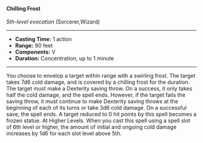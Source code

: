 #### Chilling Frost
*5th-level evocation* (Sorcerer,Wizard)
___
- **Casting Time:** 1 action
- **Range:** 90 feet
- **Components:** V
- **Duration:** Concentration, up to 1 minute
---
You choose to envelop a target within range with a
swirling frost. The target takes 7d6 cold damage,
and is covered by a chilling frost for the duration.
The target must make a Dexterity saving throw. On
a success, it only takes half the cold damage, and
the spell ends.
However, if the target fails the saving throw, it
must continue to make Dexterity saving throws at
the beginning of each of its turns or take 3d6 cold
damage. On a successful save, the spell ends. A
target reduced to 0 hit points by this spell becomes
a frozen statue.
At Higher Levels.  When you cast this spell using
a spell slot of 6th level or higher, the amount of
initial and ongoing cold damage increases by 1d6 for
each slot level above 5th. 
